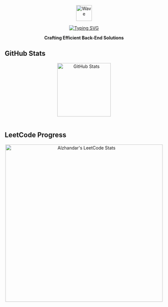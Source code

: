 <div align="center">


<img src="https://raw.githubusercontent.com/Tarikul-Islam-Anik/Animated-Fluent-Emojis/master/Emojis/Hand%20gestures/Waving%20Hand.png" alt="Wave" width="50" height="50" />

[![Typing SVG](https://readme-typing-svg.herokuapp.com?font=Fira+Code&size=22&duration=3000&pause=1000&color=1E90FF&center=true&vCenter=true&width=435&lines=Back-End+Developer;Python+%7C+Java+%7C+JavaScript;APIs+%26+Microservices;Always+Learning)](https://git.io/typing-svg)

**Crafting Efficient Back-End Solutions**

</div>

## GitHub Stats

<div align="center">
  <img src="https://github-readme-stats.vercel.app/api?username=alzhandar&show_icons=true&theme=tokyonight&hide_border=true&count_private=true" alt="GitHub Stats" height="170" />
</div>

<br>

## LeetCode Progress

<div align="center">
  <img src="https://leetcard.jacoblin.cool/alzhandar?theme=dark" alt="Alzhandar's LeetCode Stats" width="500" />
</div>


<br>






